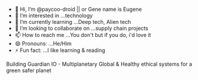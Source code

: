 - 👋 Hi, I’m @paycoo-droid || or Gene name is Eugene
- 👀 I’m interested in ...technology
- 🌱 I’m currently learning ...Deep tech, Alien tech
- 💞️ I’m looking to collaborate on ...supply chain projects
- 📫 How to reach me ...You don't but if you do, i'd love it
- 😄 Pronouns: ...He/Him
- ⚡ Fun fact: ...I like learning & reading

<!---
paycoo-droid/paycoo-droid is a ✨ special ✨ repository because its `README.md` (this file) appears on your GitHub profile.
You can click the Preview link to take a look at your changes.
--->
Building Guardian IO - Multiplanetary Global & Healthy ethical systems for a green safer planet
